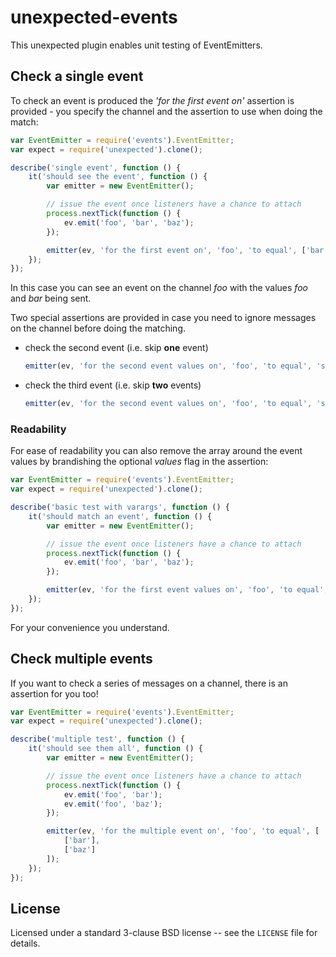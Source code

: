 unexpected-events
==================

This unexpected plugin enables unit testing of EventEmitters.

## Check a single event

To check an event is produced the _'for the first event on'_ assertion is
provided - you specify the channel and the assertion to use when doing the
match:

```js
var EventEmitter = require('events').EventEmitter;
var expect = require('unexpected').clone();

describe('single event', function () {
    it('should see the event', function () {
        var emitter = new EventEmitter();

        // issue the event once listeners have a chance to attach
        process.nextTick(function () {
            ev.emit('foo', 'bar', 'baz');
        });

        emitter(ev, 'for the first event on', 'foo', 'to equal', ['bar', 'baz']);
    });
});
```

In this case you can see an event on the channel _foo_ with the values
_foo_ and _bar_ being sent.

Two special assertions are provided in case you need to ignore messages on the
channel before doing the matching.

- check the second event (i.e. skip **one** event)

    ```js
    emitter(ev, 'for the second event values on', 'foo', 'to equal', 'something');
    ```

- check the third event (i.e. skip **two** events)

    ```js
    emitter(ev, 'for the second event values on', 'foo', 'to equal', 'something');
    ```

### Readability

For ease of readability you can also remove the array around the event values
by brandishing the optional _values_ flag in the assertion:

```js
var EventEmitter = require('events').EventEmitter;
var expect = require('unexpected').clone();

describe('basic test with varargs', function () {
    it('should match an event', function () {
        var emitter = new EventEmitter();

        // issue the event once listeners have a chance to attach
        process.nextTick(function () {
            ev.emit('foo', 'bar', 'baz');
        });

        emitter(ev, 'for the first event values on', 'foo', 'to equal', 'bar', 'baz');
    });
});
```

For your convenience you understand.

## Check multiple events

If you want to check a series of messages on a channel, there is an assertion
for you too!

```js
var EventEmitter = require('events').EventEmitter;
var expect = require('unexpected').clone();

describe('multiple test', function () {
    it('should see them all', function () {
        var emitter = new EventEmitter();

        // issue the event once listeners have a chance to attach
        process.nextTick(function () {
            ev.emit('foo', 'bar');
            ev.emit('foo', 'baz');
        });

        emitter(ev, 'for the multiple event on', 'foo', 'to equal', [
            ['bar'],
            ['baz']
        ]);
    });
});
```

## License

Licensed under a standard 3-clause BSD license -- see the `LICENSE` file for details.
